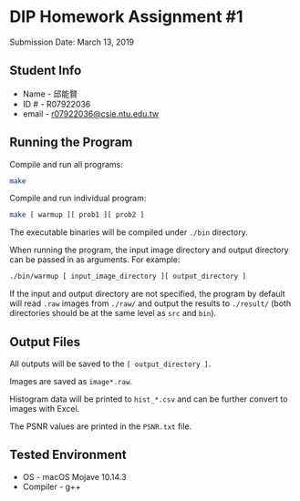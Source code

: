 # DIP Homework Assignment #1

Submission Date: March 13, 2019

## Student Info

- Name - 邱能賢
- ID # - R07922036
- email - r07922036@csie.ntu.edu.tw

## Running the Program

Compile and run all programs:

```bash
make
```

Compile and run individual program:

```bash
make [ warmup ][ prob1 ][ prob2 ]
```

The executable binaries will be compiled under `./bin` directory.

When running the program, the input image directory and output directory can be passed in as arguments.
For example:

```bash
./bin/warmup [ input_image_directory ][ output_directory ]
```

If the input and output directory are not specified, the program by default will read `.raw` images from `./raw/` and output the results to `./result/`
(both directories should be at the same level as `src` and `bin`).

## Output Files

All outputs will be saved to the `[ output_directory ]`.

Images are saved as `image*.raw`.

Histogram data will be printed to `hist_*.csv` and can be further convert to images with Excel.

The PSNR values are printed in the `PSNR.txt` file.

## Tested Environment

- OS - macOS Mojave 10.14.3
- Compiler - g++
